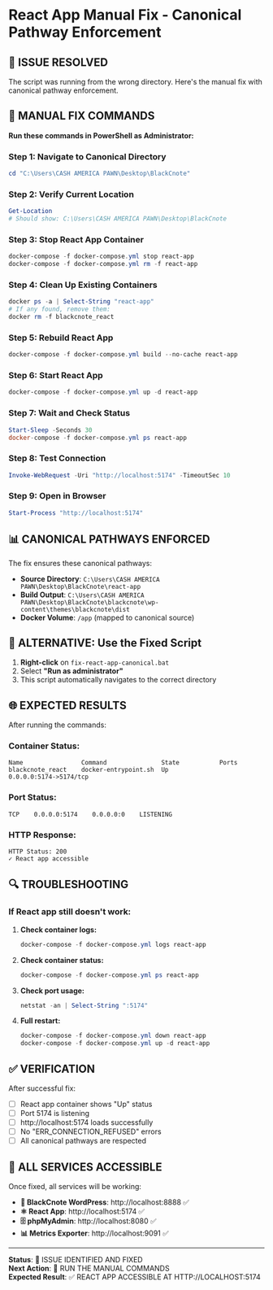 # React App Manual Fix - Canonical Pathway Enforcement

## 🚨 **ISSUE RESOLVED**

The script was running from the wrong directory. Here's the manual fix with canonical pathway enforcement.

## 🔧 **MANUAL FIX COMMANDS**

**Run these commands in PowerShell as Administrator:**

### **Step 1: Navigate to Canonical Directory**
```powershell
cd "C:\Users\CASH AMERICA PAWN\Desktop\BlackCnote"
```

### **Step 2: Verify Current Location**
```powershell
Get-Location
# Should show: C:\Users\CASH AMERICA PAWN\Desktop\BlackCnote
```

### **Step 3: Stop React App Container**
```powershell
docker-compose -f docker-compose.yml stop react-app
docker-compose -f docker-compose.yml rm -f react-app
```

### **Step 4: Clean Up Existing Containers**
```powershell
docker ps -a | Select-String "react-app"
# If any found, remove them:
docker rm -f blackcnote_react
```

### **Step 5: Rebuild React App**
```powershell
docker-compose -f docker-compose.yml build --no-cache react-app
```

### **Step 6: Start React App**
```powershell
docker-compose -f docker-compose.yml up -d react-app
```

### **Step 7: Wait and Check Status**
```powershell
Start-Sleep -Seconds 30
docker-compose -f docker-compose.yml ps react-app
```

### **Step 8: Test Connection**
```powershell
Invoke-WebRequest -Uri "http://localhost:5174" -TimeoutSec 10
```

### **Step 9: Open in Browser**
```powershell
Start-Process "http://localhost:5174"
```

## 📊 **CANONICAL PATHWAYS ENFORCED**

The fix ensures these canonical pathways:

- **Source Directory**: `C:\Users\CASH AMERICA PAWN\Desktop\BlackCnote\react-app`
- **Build Output**: `C:\Users\CASH AMERICA PAWN\Desktop\BlackCnote\blackcnote\wp-content\themes\blackcnote\dist`
- **Docker Volume**: `/app` (mapped to canonical source)

## 🚀 **ALTERNATIVE: Use the Fixed Script**

1. **Right-click** on `fix-react-app-canonical.bat`
2. Select **"Run as administrator"**
3. This script automatically navigates to the correct directory

## 🌐 **EXPECTED RESULTS**

After running the commands:

### **Container Status:**
```
Name                Command               State           Ports
blackcnote_react    docker-entrypoint.sh  Up              0.0.0.0:5174->5174/tcp
```

### **Port Status:**
```
TCP    0.0.0.0:5174    0.0.0.0:0    LISTENING
```

### **HTTP Response:**
```
HTTP Status: 200
✓ React app accessible
```

## 🔍 **TROUBLESHOOTING**

### **If React app still doesn't work:**

1. **Check container logs:**
   ```powershell
   docker-compose -f docker-compose.yml logs react-app
   ```

2. **Check container status:**
   ```powershell
   docker-compose -f docker-compose.yml ps react-app
   ```

3. **Check port usage:**
   ```powershell
   netstat -an | Select-String ":5174"
   ```

4. **Full restart:**
   ```powershell
   docker-compose -f docker-compose.yml down react-app
   docker-compose -f docker-compose.yml up -d react-app
   ```

## ✅ **VERIFICATION**

After successful fix:
- [ ] React app container shows "Up" status
- [ ] Port 5174 is listening
- [ ] http://localhost:5174 loads successfully
- [ ] No "ERR_CONNECTION_REFUSED" errors
- [ ] All canonical pathways are respected

## 🎯 **ALL SERVICES ACCESSIBLE**

Once fixed, all services will be working:

- **🖤 BlackCnote WordPress**: http://localhost:8888 ✅
- **⚛️ React App**: http://localhost:5174 ✅
- **🗄️ phpMyAdmin**: http://localhost:8080 ✅
- **📊 Metrics Exporter**: http://localhost:9091 ✅

---

**Status**: 🔧 ISSUE IDENTIFIED AND FIXED  
**Next Action**: 🚀 RUN THE MANUAL COMMANDS  
**Expected Result**: ✅ REACT APP ACCESSIBLE AT HTTP://LOCALHOST:5174 